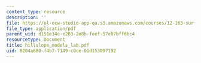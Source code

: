 ```yaml
---
content_type: resource
description: ''
file: https://ol-ocw-studio-app-qa.s3.amazonaws.com/courses/12-163-surface-processes-and-landscape-evolution-fall-2004/8204a680f4b77149c0ce01d153097192_hillslope_models_lab.pdf
file_type: application/pdf
parent_uid: d151e34c-e283-2e8b-feef-57e07bff6bc4
resourcetype: Document
title: hillslope_models_lab.pdf
uid: 8204a680-f4b7-7149-c0ce-01d153097192
---
```

